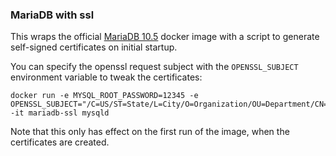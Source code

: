 ### MariaDB with ssl

This wraps the official [MariaDB 10.5](https://hub.docker.com/_/mariadb) docker image with a script to generate self-signed certificates on initial startup.

You can specify the openssl request subject with the `OPENSSL_SUBJECT` environment variable to tweak the certificates:

```
docker run -e MYSQL_ROOT_PASSWORD=12345 -e OPENSSL_SUBJECT="/C=US/ST=State/L=City/O=Organization/OU=Department/CN=server.fqdn" -it mariadb-ssl mysqld
```

Note that this only has effect on the first run of the image, when the certificates are created. 
